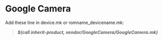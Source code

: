 # Google Camera

Add these line in device.mk or romname_devicename.mk:
>**_$(call inherit-product, vendor/GoogleCamera/GoogleCamera.mk)_**
